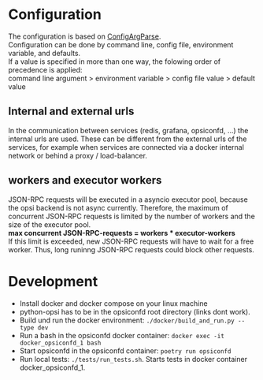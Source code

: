 # Configuration

The configuration is based on [ConfigArgParse](https://pypi.org/project/ConfigArgParse/).  
Configuration can be done by command line, config file, environment variable, and defaults.  
If a value is specified in more than one way, the folowing order of precedence is applied:  
command line argument > environment variable > config file value > default value

## Internal and external urls
In the communication between services (redis, grafana, opsiconfd, ...) the internal urls are used.
These can be different from the external urls of the services, for example when services are connected via a docker internal network or behind a proxy / load-balancer.

## workers and executor workers
JSON-RPC requests will be executed in a asyncio executor pool, because the opsi backend is not async currently.
Therefore, the maximum of concurrent JSON-RPC requests is limited by the number of workers and the size of the executor pool.  
**max concurrent JSON-RPC-requests = workers * executor-workers**  
If this limit is exceeded, new JSON-RPC requests will have to wait for a free worker.
Thus, long runinng JSON-RPC requests could block other requests.  

# Development
* Install docker and docker compose on your linux machine
* python-opsi has to be in the opsiconfd root directory (links dont work).
* Build und run the docker environment: `./docker/build_and_run.py --type dev`
* Run a bash in the opsiconfd docker container: `docker exec -it docker_opsiconfd_1 bash`
* Start opsiconfd in the opsiconfd container: `poetry run opsiconfd`
* Run local tests: `./tests/run_tests.sh`. Starts tests in docker container docker_opsiconfd_1.
